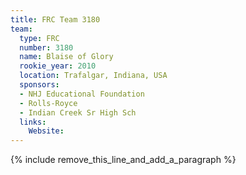```yaml
---
title: FRC Team 3180
team:
  type: FRC
  number: 3180
  name: Blaise of Glory
  rookie_year: 2010
  location: Trafalgar, Indiana, USA
  sponsors:
  - NHJ Educational Foundation
  - Rolls-Royce
  - Indian Creek Sr High Sch
  links:
    Website:
---
```


{% include remove_this_line_and_add_a_paragraph %}